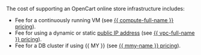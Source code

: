 The cost of supporting an OpenCart online store infrastructure includes:
* Fee for a continuously running VM (see [{{ compute-full-name }} pricing](../../compute/pricing.md)).
* Fee for using a dynamic or static [public IP address](../../vpc/concepts/address.md#public-addresses) (see [{{ vpc-full-name }} pricing](../../vpc/pricing.md)).
* Fee for a DB cluster if using {{ MY }} (see [{{ mmy-name }} pricing](../../managed-mysql/pricing.md)).
